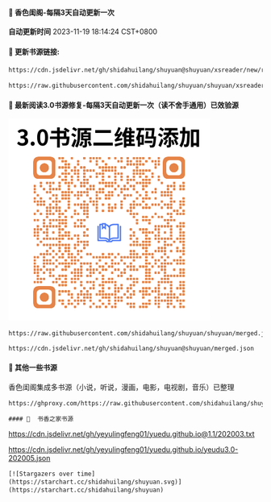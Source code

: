#### 🚩 香色闺阁-每隔3天自动更新一次

**自动更新时间** 2023-11-19 18:14:24 CST+0800

#### 🚩 更新书源链接:
 ``` bash
https://cdn.jsdelivr.net/gh/shidahuilang/shuyuan@shuyuan/xsreader/new/resources.txt
 ```
 ``` bash
https://raw.githubusercontent.com/shidahuilang/shuyuan/shuyuan/xsreader/new/resources.txt
 ```


#### 🚩 最新阅读3.0书源修复-每隔3天自动更新一次（读不舍手通用）已效验源

![3.0.png](3.0.png)
```
https://raw.githubusercontent.com/shidahuilang/shuyuan/shuyuan/merged.json
```
```
https://cdn.jsdelivr.net/gh/shidahuilang/shuyuan@shuyuan/merged.json
```
#### 🚩 其他一些书源
香色闺阁集成多书源（小说，听说，漫画，电影，电视剧，音乐）已整理
```
https://ghproxy.com/https://raw.githubusercontent.com/shidahuilang/shuyuan/shuyuan/3.0/sourceModelList.xbs
```
```
#### 🚩  书香之家书源
```

https://cdn.jsdelivr.net/gh/yeyulingfeng01/yuedu.github.io@1.1/202003.txt

https://cdn.jsdelivr.net/gh/yeyulingfeng01/yuedu.github.io/yeudu3.0-202005.json

```
[![Stargazers over time](https://starchart.cc/shidahuilang/shuyuan.svg)](https://starchart.cc/shidahuilang/shuyuan)

